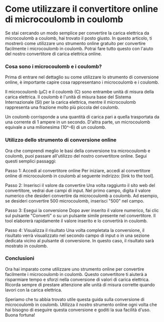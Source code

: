 Come utilizzare il convertitore online di microcoulomb in coulomb
=================================================================

Se stai cercando un modo semplice per convertire la carica elettrica da microcoulomb a coulomb, hai trovato il posto giusto. In questo articolo, ti mostrerò come utilizzare uno strumento online gratuito per convertire facilmente i microcoulomb in coulomb. Potrai fare tutto questo con l'aiuto del nostro convertitore di carica elettrica online.

### Cosa sono i microcoulomb e i coulomb?

Prima di entrare nel dettaglio su come utilizzare lo strumento di conversione online, è importante capire cosa rappresentano i microcoulomb e i coulomb.

Il microcoulomb (μC) e il coulomb (C) sono entrambe unità di misura della carica elettrica. Il coulomb è l'unità di misura base del Sistema Internazionale (SI) per la carica elettrica, mentre il microcoulomb rappresenta una frazione molto più piccola del coulomb.

Un coulomb corrisponde a una quantità di carica pari a quella trasportata da una corrente di 1 ampere in un secondo. D'altra parte, un microcoulomb equivale a una milionesima (10^-6) di un coulomb.

### Utilizzo dello strumento di conversione online

Ora che comprendi meglio le basi della conversione tra microcoulomb e coulomb, puoi passare all'utilizzo del nostro convertitore online. Segui questi semplici passaggi:

Passo 1: Accedi al convertitore online Per iniziare, accedi al convertitore online di microcoulomb in coulomb al seguente indirizzo: \[link to the tool\].

Passo 2: Inserisci il valore da convertire Una volta raggiunto il sito web del convertitore, vedrai due campi di input. Nel primo campo, digita il valore numerico che desideri convertire da microcoulomb a coulomb. Ad esempio, se desideri convertire 500 microcoulomb, inserisci "500" nel campo.

Passo 3: Esegui la conversione Dopo aver inserito il valore numerico, fai clic sul pulsante "Converti" o su un pulsante simile presente nel convertitore. Il tool elaborerà rapidamente il valore inserito e lo convertirà in coulomb.

Passo 4: Visualizza il risultato Una volta completata la conversione, il risultato verrà visualizzato nel secondo campo di input o in una sezione dedicata vicino al pulsante di conversione. In questo caso, il risultato sarà mostrato in coulomb.

### Conclusioni

Ora hai imparato come utilizzare uno strumento online per convertire facilmente i microcoulomb in coulomb. Questo convertitore ti aiuterà a risparmiare tempo e sforzi nella conversione di valori di carica elettrica. Ricorda sempre di prestare attenzione alle unità di misura corrette quando lavori con la carica elettrica.

Speriamo che tu abbia trovato utile questa guida sulla conversione di microcoulomb in coulomb. Utilizza il nostro strumento online ogni volta che hai bisogno di eseguire questa conversione e goditi la sua facilità d'uso. Buona fortuna!